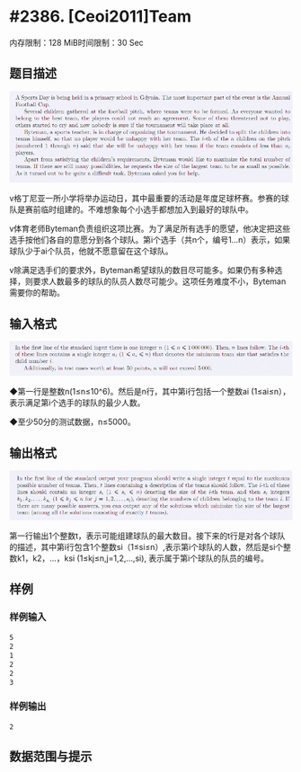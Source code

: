 # #2386. [Ceoi2011]Team

内存限制：128 MiB时间限制：30 Sec

## 题目描述

![](upload/201107/d1.jpg)

  

v格丁尼亚一所小学将举办运动日，其中最重要的活动是年度足球杯赛。参赛的球队是赛前临时组建的。不难想象每个小选手都想加入到最好的球队中。 

v体育老师Byteman负责组织这项比赛。为了满足所有选手的愿望，他决定把这些选手按他们各自的意愿分到各个球队。第i个选手（共n个，编号1&hellip;n）表示，如果球队少于ai个队员，他就不愿意留在这个球队。 

v除满足选手们的要求外，Byteman希望球队的数目尽可能多。如果仍有多种选择，则要求人数最多的球队的队员人数尽可能少。这项任务难度不小，Byteman需要你的帮助。

## 输入格式

![](upload/201107/d2.jpg)

◆第一行是整数n(1&le;n&le;10^6)。然后是n行，其中第i行包括一个整数ai (1&le;ai&le;n），表示满足第i个选手的球队的最少人数。 

◆至少50分的测试数据，n&le;5000。

## 输出格式

![](upload/201107/d3.jpg)

第一行输出1个整数t，表示可能组建球队的最大数目。接下来的t行是对各个球队的描述，其中第i行包含1个整数si（1&le;si&le;n）,表示第i个球队的人数，然后是si个整数k1，k2，&hellip;，ksi (1&le;kj&le;n,j=1,2,&hellip;,si), 表示属于第i个球队的队员的编号。

## 样例

### 样例输入

    
    5
    2
    1
    2
    2
    3
    

### 样例输出

    
    2
    
    

## 数据范围与提示
